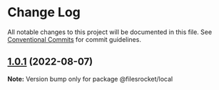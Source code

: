 # Change Log

All notable changes to this project will be documented in this file.
See [Conventional Commits](https://conventionalcommits.org) for commit guidelines.

## [1.0.1](https://github.com/Filesrocket/filesrocket/compare/v1.0.0...v1.0.1) (2022-08-07)

**Note:** Version bump only for package @filesrocket/local
